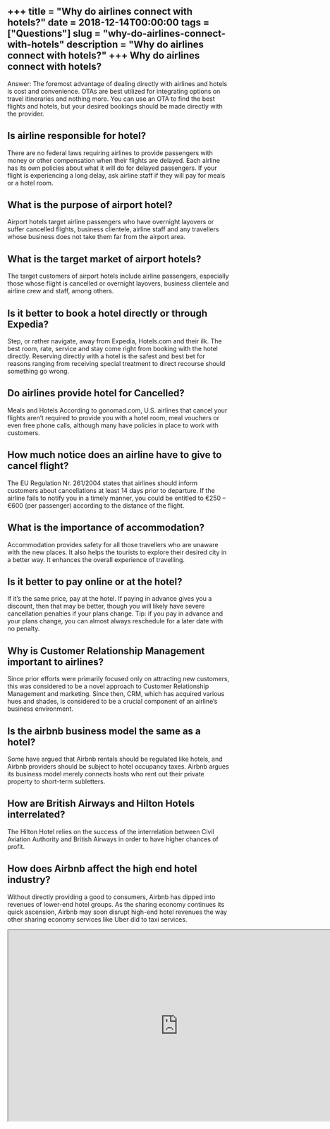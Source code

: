 +++
title = "Why do airlines connect with hotels?"
date = 2018-12-14T00:00:00
tags = ["Questions"]
slug = "why-do-airlines-connect-with-hotels"
description = "Why do airlines connect with hotels?"
+++
Why do airlines connect with hotels?
------------------------------------

Answer: The foremost advantage of dealing directly with airlines and hotels is cost and convenience. OTAs are best utilized for integrating options on travel itineraries and nothing more. You can use an OTA to find the best flights and hotels, but your desired bookings should be made directly with the provider.

Is airline responsible for hotel?
---------------------------------

There are no federal laws requiring airlines to provide passengers with money or other compensation when their flights are delayed. Each airline has its own policies about what it will do for delayed passengers. If your flight is experiencing a long delay, ask airline staff if they will pay for meals or a hotel room.

What is the purpose of airport hotel?
-------------------------------------

Airport hotels target airline passengers who have overnight layovers or suffer cancelled flights, business clientele, airline staff and any travellers whose business does not take them far from the airport area.

What is the target market of airport hotels?
--------------------------------------------

The target customers of airport hotels include airline passengers, especially those whose flight is cancelled or overnight layovers, business clientele and airline crew and staff, among others.

Is it better to book a hotel directly or through Expedia?
---------------------------------------------------------

Step, or rather navigate, away from Expedia, Hotels.com and their ilk. The best room, rate, service and stay come right from booking with the hotel directly. Reserving directly with a hotel is the safest and best bet for reasons ranging from receiving special treatment to direct recourse should something go wrong.

Do airlines provide hotel for Cancelled?
----------------------------------------

Meals and Hotels According to gonomad.com, U.S. airlines that cancel your flights aren’t required to provide you with a hotel room, meal vouchers or even free phone calls, although many have policies in place to work with customers.

How much notice does an airline have to give to cancel flight?
--------------------------------------------------------------

The EU Regulation Nr. 261/2004 states that airlines should inform customers about cancellations at least 14 days prior to departure. If the airline fails to notify you in a timely manner, you could be entitled to €250 – €600 (per passenger) according to the distance of the flight.

What is the importance of accommodation?
----------------------------------------

Accommodation provides safety for all those travellers who are unaware with the new places. It also helps the tourists to explore their desired city in a better way. It enhances the overall experience of travelling.

Is it better to pay online or at the hotel?
-------------------------------------------

If it’s the same price, pay at the hotel. If paying in advance gives you a discount, then that may be better, though you will likely have severe cancellation penalties if your plans change. Tip: if you pay in advance and your plans change, you can almost always reschedule for a later date with no penalty.

Why is Customer Relationship Management important to airlines?
--------------------------------------------------------------

Since prior efforts were primarily focused only on attracting new customers, this was considered to be a novel approach to Customer Relationship Management and marketing. Since then, CRM, which has acquired various hues and shades, is considered to be a crucial component of an airline’s business environment.

Is the airbnb business model the same as a hotel?
-------------------------------------------------

Some have argued that Airbnb rentals should be regulated like hotels, and Airbnb providers should be subject to hotel occupancy taxes. Airbnb argues its business model merely connects hosts who rent out their private property to short-term subletters.

How are British Airways and Hilton Hotels interrelated?
-------------------------------------------------------

The Hilton Hotel relies on the success of the interrelation between Civil Aviation Authority and British Airways in order to have higher chances of profit.

How does Airbnb affect the high end hotel industry?
---------------------------------------------------

Without directly providing a good to consumers, Airbnb has dipped into revenues of lower-end hotel groups. As the sharing economy continues its quick ascension, Airbnb may soon disrupt high-end hotel revenues the way other sharing economy services like Uber did to taxi services.

<iframe allow="accelerometer; autoplay; clipboard-write; encrypted-media; gyroscope; picture-in-picture" allowfullscreen="" class="__youtube_prefs__  epyt-is-override  no-lazyload" data-no-lazy="1" data-origheight="433" data-origwidth="770" data-skipgform_ajax_framebjll="" height="433" id="_ytid_33162" loading="lazy" src="https://www.youtube.com/embed/jy88ejZrPWw?enablejsapi=1&autoplay=0&cc_load_policy=0&cc_lang_pref=&iv_load_policy=1&loop=0&modestbranding=0&rel=1&fs=1&playsinline=0&autohide=2&theme=dark&color=red&controls=1&" title="YouTube player" width="770"></iframe>
